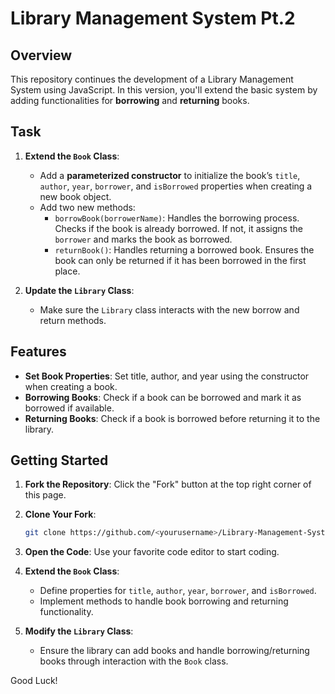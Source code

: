# Library Management System Pt.2

## Overview

This repository continues the development of a Library Management System using JavaScript. In this version, you'll extend the basic system by adding functionalities for **borrowing** and **returning** books.

## Task

1. **Extend the `Book` Class**:
   - Add a **parameterized constructor** to initialize the book’s `title`, `author`, `year`, `borrower`, and `isBorrowed` properties when creating a new book object.
   - Add two new methods:
     - `borrowBook(borrowerName)`: Handles the borrowing process. Checks if the book is already borrowed. If not, it assigns the `borrower` and marks the book as borrowed.
     - `returnBook()`: Handles returning a borrowed book. Ensures the book can only be returned if it has been borrowed in the first place.

2. **Update the `Library` Class**:
   - Make sure the `Library` class interacts with the new borrow and return methods.

## Features

- **Set Book Properties**: Set title, author, and year using the constructor when creating a book.
- **Borrowing Books**: Check if a book can be borrowed and mark it as borrowed if available.
- **Returning Books**: Check if a book is borrowed before returning it to the library.

## Getting Started

1. **Fork the Repository**: Click the "Fork" button at the top right corner of this page.

2. **Clone Your Fork**:
   ```bash
   git clone https://github.com/<yourusername>/Library-Management-System.git
   ```

3. **Open the Code**: Use your favorite code editor to start coding.

4. **Extend the `Book` Class**: 
   - Define properties for `title`, `author`, `year`, `borrower`, and `isBorrowed`.
   - Implement methods to handle book borrowing and returning functionality.

5. **Modify the `Library` Class**: 
   - Ensure the library can add books and handle borrowing/returning books through interaction with the `Book` class.


Good Luck!
